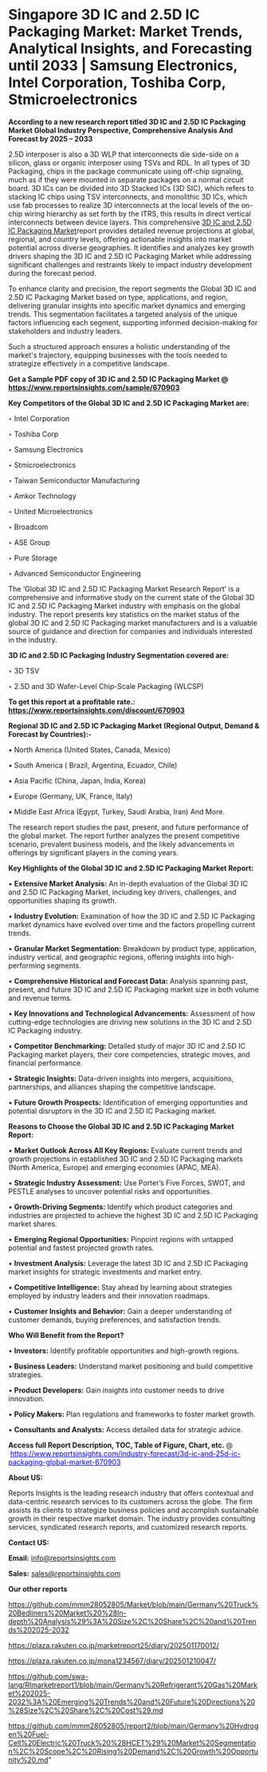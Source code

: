# Singapore 3D IC and 2.5D IC Packaging Market: Market Trends, Analytical Insights, and Forecasting until 2033 | Samsung Electronics, Intel Corporation, Toshiba Corp, Stmicroelectronics

<strong>According to a new research report titled 3D IC and 2.5D IC Packaging Market Global Industry Perspective, Comprehensive Analysis And Forecast by 2025 – 2033</strong>

2.5D interposer is also a 3D WLP that interconnects die side-side on a silicon, glass or organic interposer using TSVs and RDL. In all types of 3D Packaging, chips in the package communicate using off-chip signaling, much as if they were mounted in separate packages on a normal circuit board.
3D ICs can be divided into 3D Stacked ICs (3D SIC), which refers to stacking IC chips using TSV interconnects, and monolithic 3D ICs, which use fab processes to realize 3D interconnects at the local levels of the on-chip wiring hierarchy as set forth by the ITRS, this results in direct vertical interconnects between device layers. This comprehensive <a href=https://www.reportsinsights.com/sample/670903>3D IC and 2.5D IC Packaging Market</a>report provides detailed revenue projections at global, regional, and country levels, offering actionable insights into market potential across diverse geographies. It identifies and analyzes key growth drivers shaping the 3D IC and 2.5D IC Packaging Market while addressing significant challenges and restraints likely to impact industry development during the forecast period.

To enhance clarity and precision, the report segments the Global 3D IC and 2.5D IC Packaging Market based on type, applications, and region, delivering granular insights into specific market dynamics and emerging trends. This segmentation facilitates a targeted analysis of the unique factors influencing each segment, supporting informed decision-making for stakeholders and industry leaders.

Such a structured approach ensures a holistic understanding of the market's trajectory, equipping businesses with the tools needed to strategize effectively in a competitive landscape.

<strong>Get a Sample PDF copy of 3D IC and 2.5D IC Packaging Market </strong><strong>@<a href=https://www.reportsinsights.com/sample/670903 style=color:#0000ff;> https://www.reportsinsights.com/sample/670903</a></strong></font>

<strong>Key Competitors of the Global 3D IC and 2.5D IC Packaging Market are:</strong>

‣ Intel Corporation

‣ Toshiba Corp

‣ Samsung Electronics

‣ Stmicroelectronics

‣ Taiwan Semiconductor Manufacturing

‣ Amkor Technology

‣ United Microelectronics

‣ Broadcom

‣ ASE Group

‣ Pure Storage

‣ Advanced Semiconductor Engineering

The ‘Global 3D IC and 2.5D IC Packaging Market Research Report’ is a comprehensive and informative study on the current state of the Global 3D IC and 2.5D IC Packaging Market industry with emphasis on the global industry. The report presents key statistics on the market status of the global 3D IC and 2.5D IC Packaging market manufacturers and is a valuable source of guidance and direction for companies and individuals interested in the industry.

<strong>3D IC and 2.5D IC Packaging Industry Segmentation covered are:</strong>

‣ 3D TSV

‣ 2.5D and 3D Wafer-Level Chip-Scale Packaging (WLCSP)

<strong>To get this report at a profitable rate.: <a href=https://www.reportsinsights.com/discount/670903 style=color:#0000ff;>https://www.reportsinsights.com/discount/670903</a></strong></font>

<strong>Regional 3D IC and 2.5D IC Packaging Market (Regional Output, Demand &amp; Forecast by Countries):-</strong>

• North America (United States, Canada, Mexico)

• South America ( Brazil, Argentina, Ecuador, Chile)

• Asia Pacific (China, Japan, India, Korea)

• Europe (Germany, UK, France, Italy)

• Middle East Africa (Egypt, Turkey, Saudi Arabia, Iran) And More.

The research report studies the past, present, and future performance of the global market. The report further analyzes the present competitive scenario, prevalent business models, and the likely advancements in offerings by significant players in the coming years.

<strong>Key Highlights of the Global 3D IC and 2.5D IC Packaging Market Report:</strong>

• <strong>Extensive Market Analysis:</strong> An in-depth evaluation of the Global 3D IC and 2.5D IC Packaging Market, including key drivers, challenges, and opportunities shaping its growth.

• <strong>Industry Evolution:</strong> Examination of how the 3D IC and 2.5D IC Packaging market dynamics have evolved over time and the factors propelling current trends.

• <strong>Granular Market Segmentation:</strong> Breakdown by product type, application, industry vertical, and geographic regions, offering insights into high-performing segments.

• <strong>Comprehensive Historical and Forecast Data:</strong> Analysis spanning past, present, and future 3D IC and 2.5D IC Packaging market size in both volume and revenue terms.

• <strong>Key Innovations and Technological Advancements:</strong> Assessment of how cutting-edge technologies are driving new solutions in the 3D IC and 2.5D IC Packaging industry.

• <strong>Competitor Benchmarking:</strong> Detailed study of major 3D IC and 2.5D IC Packaging market players, their core competencies, strategic moves, and financial performance.

• <strong>Strategic Insights:</strong> Data-driven insights into mergers, acquisitions, partnerships, and alliances shaping the competitive landscape.

• <strong>Future Growth Prospects:</strong> Identification of emerging opportunities and potential disruptors in the 3D IC and 2.5D IC Packaging market.

<strong>Reasons to Choose the Global 3D IC and 2.5D IC Packaging Market Report:</strong>

• <strong>Market Outlook Across All Key Regions:</strong> Evaluate current trends and growth projections in established 3D IC and 2.5D IC Packaging markets (North America, Europe) and emerging economies (APAC, MEA).

• <strong>Strategic Industry Assessment:</strong> Use Porter’s Five Forces, SWOT, and PESTLE analyses to uncover potential risks and opportunities.

• <strong>Growth-Driving Segments:</strong> Identify which product categories and industries are projected to achieve the highest 3D IC and 2.5D IC Packaging market shares.

• <strong>Emerging Regional Opportunities:</strong> Pinpoint regions with untapped potential and fastest projected growth rates.

• <strong>Investment Analysis:</strong> Leverage the latest 3D IC and 2.5D IC Packaging market insights for strategic investments and market entry.

• <strong>Competitive Intelligence:</strong> Stay ahead by learning about strategies employed by industry leaders and their innovation roadmaps.

• <strong>Customer Insights and Behavior:</strong> Gain a deeper understanding of customer demands, buying preferences, and satisfaction trends.

<strong>Who Will Benefit from the Report?</strong>

• <strong>Investors:</strong> Identify profitable opportunities and high-growth regions.

• <strong>Business Leaders:</strong> Understand market positioning and build competitive strategies.

• <strong>Product Developers:</strong> Gain insights into customer needs to drive innovation.

• <strong>Policy Makers:</strong> Plan regulations and frameworks to foster market growth.

• <strong>Consultants and Analysts:</strong> Access detailed data for strategic advice.
</ul>
<strong>Access full Report Description, TOC, Table of Figure, Chart, etc. </strong>@  <a href=https://www.reportsinsights.com/industry-forecast/3d-ic-and-25d-ic-packaging-global-market-670903 style=color:#0000ff;>https://www.reportsinsights.com/industry-forecast/3d-ic-and-25d-ic-packaging-global-market-670903</a></font>

<strong><strong>About US</strong>:</strong>

Reports Insights is the leading research industry that offers contextual and data-centric research services to its customers across the globe. The firm assists its clients to strategize business policies and accomplish sustainable growth in their respective market domain. The industry provides consulting services, syndicated research reports, and customized research reports.

<strong>Contact US:</strong>

<p class=""""><b>Email:</b> <a href=mailto:info@reportsinsights.com>info@reportsinsights.com</a></p>
<p class=""""><b>Sales:</b> <a href=mailto:sales@reportsinsights.com>sales@reportsinsights.com</a></p>

<strong>Our other reports</strong>

<a href=https://github.com/mmm28052805/Market/blob/main/Germany%20Truck%20Bedliners%20Market%20%28In-depth%20Analysis%29%3A%20Size%2C%20Share%2C%20and%20Trends%202025-2032>https://github.com/mmm28052805/Market/blob/main/Germany%20Truck%20Bedliners%20Market%20%28In-depth%20Analysis%29%3A%20Size%2C%20Share%2C%20and%20Trends%202025-2032</a>

<a href=https://plaza.rakuten.co.jp/marketreport25/diary/202501170012/>https://plaza.rakuten.co.jp/marketreport25/diary/202501170012/</a>

<a href=https://plaza.rakuten.co.jp/mona1234567/diary/202501210047/>https://plaza.rakuten.co.jp/mona1234567/diary/202501210047/</a>

<a href=https://github.com/swa-lang/RImarketreport1/blob/main/Germany%20Refrigerant%20Gas%20Market%202025-2032%3A%20Emerging%20Trends%20and%20Future%20Directions%20%28Size%2C%20Share%2C%20Cost%29.md>https://github.com/swa-lang/RImarketreport1/blob/main/Germany%20Refrigerant%20Gas%20Market%202025-2032%3A%20Emerging%20Trends%20and%20Future%20Directions%20%28Size%2C%20Share%2C%20Cost%29.md</a>

<a href=https://github.com/mmm28052805/report2/blob/main/Germany%20Hydrogen%20Fuel-Cell%20Electric%20Truck%20%28HCET%29%20Market%20Segmentation%2C%20Scope%2C%20Rising%20Demand%2C%20Growth%20Opportunity%20.md>https://github.com/mmm28052805/report2/blob/main/Germany%20Hydrogen%20Fuel-Cell%20Electric%20Truck%20%28HCET%29%20Market%20Segmentation%2C%20Scope%2C%20Rising%20Demand%2C%20Growth%20Opportunity%20.md</a>"
